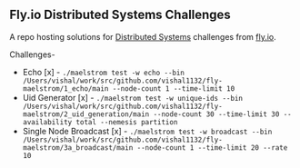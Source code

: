 ## Fly.io Distributed Systems Challenges

A repo hosting solutions for [Distributed Systems](https://fly.io/dist-sys) challenges from [fly.io](https://fly.io).

Challenges-

* Echo [x] - `./maelstrom test -w echo --bin /Users/vishal/work/src/github.com/vishal1132/fly-maelstrom/1_echo/main --node-count 1 --time-limit 10 `
* Uid Generator [x] - `./maelstrom test -w unique-ids --bin /Users/vishal/work/src/github.com/vishal1132/fly-maelstrom/2_uid_generation/main --node-count 30 --time-limit 30 --availability total --nemesis partition`
* Single Node Broadcast [x] - `./maelstrom test -w broadcast --bin /Users/vishal/work/src/github.com/vishal1132/fly-maelstrom/3a_broadcast/main --node-count 1 --time-limit 20 --rate 10 `